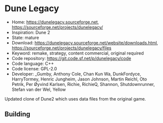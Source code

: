 # Dune Legacy

- Home: https://dunelegacy.sourceforge.net, https://sourceforge.net/projects/dunelegacy/
- Inspiration: Dune 2
- State: mature
- Download: https://dunelegacy.sourceforge.net/website/downloads.html, https://sourceforge.net/projects/dunelegacy/files
- Keyword: remake, strategy, content commercial, original required
- Code repository: https://git.code.sf.net/p/dunelegacy/code
- Code language: C++
- Code license: GPL-2.0
- Developer: _Gumby, Anthony Cole, Chan Kun Wa, DunkFordyce, HarryTormey, Henric Jungheim, Jason Johnson, Martin Reichl, Oto Petrik, Per Øyvind Karlsen, Richie, RichieQ, Shannon, Shutdownrunner, Stefan van der Wel, Yellow

Updated clone of Dune2 which uses data files from the original game.

## Building
